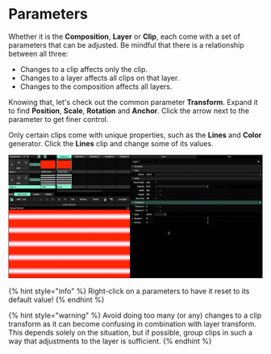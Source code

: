 # Parameters

Whether it is the **Composition**, **Layer** or **Clip**, each come with a set of parameters that can be adjusted. Be mindful that there is a relationship between all three:

* Changes to a clip affects only the clip. 
* Changes to a layer affects all clips on that layer.
* Changes to the composition affects all layers.

Knowing that, let's check out the common parameter **Transform**. Expand it to find **Position**, **Scale**, **Rotation** and **Anchor**.  Click the arrow next to the parameter to get finer control.

Only certain clips come with unique properties, such as the **Lines** and **Color** generator. Click the **Lines** clip and change some of its values.

![](../../../.gitbook/assets/resolume-parameters2.gif)

{% hint style="info" %}
Right-click on a parameters to have it reset to its default value!
{% endhint %}

{% hint style="warning" %}
Avoid doing too many \(or any\) changes to a clip transform as it can become confusing in combination with layer transform. This depends solely on the situation, but if possible, group clips in such a way that adjustments to the layer is sufficient.
{% endhint %}



